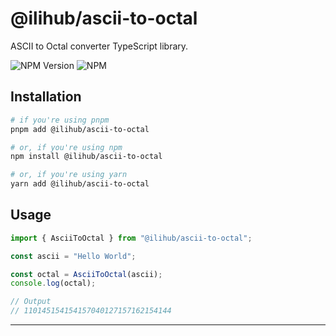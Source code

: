 # @ilihub/ascii-to-octal

ASCII to Octal converter TypeScript library.

![NPM Version](https://img.shields.io/npm/v/%40ilihub%2Fascii-to-octal?color=33cd56&logo=npm)
![NPM](https://img.shields.io/npm/l/%40ilihub%2Fascii-to-octal)

## Installation

```bash
# if you're using pnpm
pnpm add @ilihub/ascii-to-octal

# or, if you're using npm
npm install @ilihub/ascii-to-octal

# or, if you're using yarn
yarn add @ilihub/ascii-to-octal
```

## Usage

```javascript
import { AsciiToOctal } from "@ilihub/ascii-to-octal";

const ascii = "Hello World";

const octal = AsciiToOctal(ascii);
console.log(octal);

// Output
// 110145154154157040127157162154144
```

---
